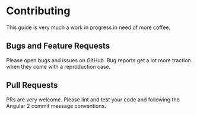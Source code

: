 # Contributing

This guide is very much a work in progress in need of more coffee. 

## Bugs and Feature Requests

Please open bugs and issues on GitHub. Bug reports get a lot more traction when they come with a reproduction case.

## Pull Requests

PRs are very welcome. Please lint and test your code and following the Angular 2 commit message conventions.
